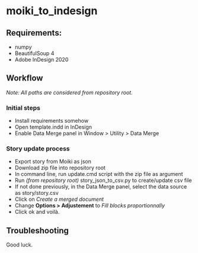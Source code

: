 # moiki_to_indesign

## Requirements:
- numpy
- BeautifulSoup 4
- Adobe InDesign 2020

## Workflow

*Note: All paths are considered from repository root.*

### Initial steps
- Install requirements somehow
- Open template.indd in InDesign
- Enable Data Merge panel in Window > Utility > Data Merge

### Story update process
- Export story from Moiki as json
- Download zip file into repository root
- In command line, run update.cmd script with the zip file as argument
- Run *(from repository root)* story_json_to_csv.py to create/update csv file
- If not done previously, in the Data Merge panel, select the data source as story/story.csv
- Click on *Create a merged document*
- Change **Options > Adjustement** to *Fill blocks proportionnally*
- Click ok and voilà.

## Troubleshooting
Good luck.